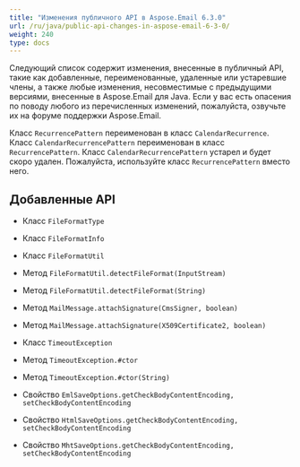 ```yaml
---
title: "Изменения публичного API в Aspose.Email 6.3.0"
url: /ru/java/public-api-changes-in-aspose-email-6-3-0/
weight: 240
type: docs
---
```


Следующий список содержит изменения, внесенные в публичный API, такие как добавленные, переименованные, удаленные или устаревшие члены, а также любые изменения, несовместимые с предыдущими версиями, внесенные в Aspose.Email для Java. Если у вас есть опасения по поводу любого из перечисленных изменений, пожалуйста, озвучьте их на форуме поддержки Aspose.Email.

Класс `RecurrencePattern` переименован в класс `CalendarRecurrence`.
Класс `CalendarRecurrencePattern` переименован в класс `RecurrencePattern`.
Класс `CalendarRecurrencePattern` устарел и будет скоро удален. Пожалуйста, используйте класс `RecurrencePattern` вместо него.
## **Добавленные API**
- Класс `FileFormatType`
- Класс `FileFormatInfo`
- Класс `FileFormatUtil`
- Метод `FileFormatUtil.detectFileFormat(InputStream)`
- Метод `FileFormatUtil.detectFileFormat(String)`

- Метод `MailMessage.attachSignature(CmsSigner, boolean)`
- Метод `MailMessage.attachSignature(X509Certificate2, boolean)`

- Класс `TimeoutException`
- Метод `TimeoutException.#ctor`
- Метод `TimeoutException.#ctor(String)`

- Свойство `EmlSaveOptions.getCheckBodyContentEncoding, setCheckBodyContentEncoding`
- Свойство `HtmlSaveOptions.getCheckBodyContentEncoding, setCheckBodyContentEncoding`
- Свойство `MhtSaveOptions.getCheckBodyContentEncoding, setCheckBodyContentEncoding`